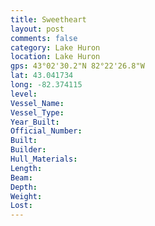 ```yaml
---
title: Sweetheart
layout: post
comments: false
category: Lake Huron
location: Lake Huron
gps: 43°02'30.2"N 82°22'26.8"W
lat: 43.041734
long: -82.374115
level:
Vessel_Name:
Vessel_Type:
Year_Built:
Official_Number:
Built:
Builder:
Hull_Materials:
Length:
Beam:
Depth:
Weight:
Lost:
---
```


